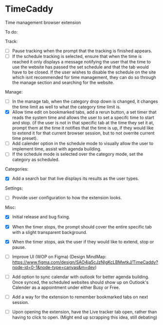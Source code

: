# TimeCaddy
Time management browser extension

To do:

Track:
- [ ] Pause tracking when the prompt that the tracking is finished appears.
- [ ] If the schedule tracking is selected, ensure that when the time is reached it only displays a message notifying the user that the time to use the website has passed the set schedule and that the tab would have to be closed. If the user wishes to disable the schedule on the site which isnt recommended for time management, they can do so through the manage section and searching for the website.

Manage:
- [ ] In the manage tab, when the category drop down is changed, it changes the time limit as well to what the category time limit is.
- [X] Allow time edit on bookmarked tabs, add a rerun button, a set timer that reads the system time and allows the user to set a specifc time to start and stop. (if the user is not in that specific tab at the time they set it at, prompt them at the time it notifies that the time is up, if they would like to extend it for that current browser session, but to not overrite current time preset).
- [ ] Add calender option in the schedule mode to visually allow the user to implement time, assist with agenda building.
- [ ] If the schedule mode is selected over the category mode, set the category as scheduled.
      
Categories:
- [X] Add a search bar that live displays its results as the user types.

Settings:
- [ ] Provide user configuration to how the extension looks.

Misc:
- [X] Initial release and bug fixing.
- [X] When the timer stops, the prompt should cover the entire specific tab with a slight transparent background. 
- [X] When the timer stops, ask the user if they would like to extend, stop or pause.
- [ ] Improve UI (WOP on Figma) (Design MindMap:
https://www.figma.com/design/SAO4ja5cJzNIgKcLBMwtkJ/TimeCaddy?node-id=0-1&node-type=canvas&m=dev)
- [ ] Add option to sync calendar with outlook for better agenda building. Once synced, the scheduled websites should show up on Outlook's Calender as a appointment under either Busy or Free.
- [ ] Add a way for the extension to remember bookmarked tabs on next session.
- [ ] Upon opening the extension, have the Live tracker tab open, rather than having to click to open. (Might end up scrapping this idea, still debating)


